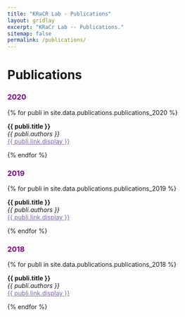 ```yaml
---
title: "KRaCR Lab - Publications"
layout: gridlay
excerpt: "KRaCr Lab -- Publications."
sitemap: false
permalink: /publications/
---
```



# Publications

<h3 style="color:purple;"><b>2020</b></h3>
{% for publi in site.data.publications.publications_2020 %}

  
<b>{{ publi.title }}</b> <br />  <em>{{ publi.authors }} </em> <br /><a style="color:#7c66ac;" href="{{ publi.link.url }}">{{ publi.link.display }}</a>

{% endfor %}

<h3 style="color:purple;"><b>2019</b></h3>
{% for publi in site.data.publications.publications_2019 %}

  
<b>{{ publi.title }}</b> <br />  <em>{{ publi.authors }} </em> <br /><a style="color:#7c66ac;" href="{{ publi.link.url }}">{{ publi.link.display }}</a>

{% endfor %}


<h3 style="color:purple;"><b>2018</b></h3>
{% for publi in site.data.publications.publications_2018 %}

  
<b>{{ publi.title }}</b> <br />  <em>{{ publi.authors }} </em> <br /><a style="color:#7c66ac;" href="{{ publi.link.url }}">{{ publi.link.display }}</a>

{% endfor %}